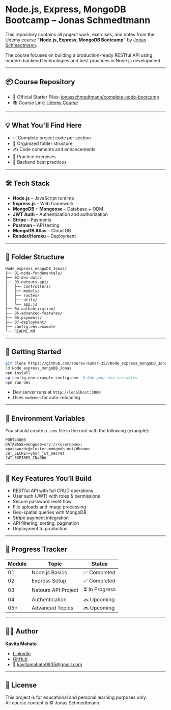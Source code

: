 # Node.js, Express, MongoDB Bootcamp – Jonas Schmedtmann

This repository contains all project work, exercises, and notes from the Udemy course **"Node.js, Express, MongoDB Bootcamp"** by [Jonas Schmedtmann](https://www.udemy.com/course/nodejs-express-mongodb-bootcamp/).

The course focuses on building a production-ready RESTful API using modern backend technologies and best practices in Node.js development.

---

## 📦 Course Repository

- 🔗 Official Starter Files: [jonasschmedtmann/complete-node-bootcamp](https://github.com/jonasschmedtmann/complete-node-bootcamp)
- 📚 Course Link: [Udemy Course](https://www.udemy.com/course/nodejs-express-mongodb-bootcamp)

---

## 💡 What You'll Find Here

- ✅ Complete project code per section
- 📁 Organized folder structure
- ✍️ Code comments and enhancements
- 🔁 Practice exercises
- 🧠 Backend best practices

---

## 🛠️ Tech Stack

- **Node.js** – JavaScript runtime
- **Express.js** – Web framework
- **MongoDB + Mongoose** – Database + ODM
- **JWT Auth** – Authentication and authorization
- **Stripe** – Payments
- **Postman** – API testing
- **MongoDB Atlas** – Cloud DB
- **Render/Heroku** – Deployment

---

## 📁 Folder Structure

```
Node_express_mongoDB_Jonas/
├── 01-node-fundamentals/
├── 02-dev-data/
├── 03-natours-api/
│   ├── controllers/
│   ├── models/
│   ├── routes/
│   ├── utils/
│   └── app.js
├── 04-authentication/
├── 05-advanced-features/
├── 06-payments/
├── 07-deployment/
├── config.env.example
└── README.md
```

---

## 🚀 Getting Started

```bash
git clone https://github.com/sourav-kumar-357/Node_express_mongoDB_Jonas.git
cd Node_express_mongoDB_Jonas
npm install
cp config.env.example config.env  # Add your env variables
npm run dev
```

- Dev server runs at `http://localhost:3000`
- Uses `nodemon` for auto-reloading

---

## 🔐 Environment Variables

You should create a `.env` file in the root with the following (example):

```
PORT=3000
DATABASE=mongodb+srv://<username>:<password>@cluster.mongodb.net/dbname
JWT_SECRET=your_jwt_secret
JWT_EXPIRES_IN=90d
```

---

## 🎯 Key Features You’ll Build

- RESTful API with full CRUD operations
- User auth (JWT) with roles & permissions
- Secure password reset flow
- File uploads and image processing
- Geo-spatial queries with MongoDB
- Stripe payment integration
- API filtering, sorting, pagination
- Deployment to production

---

## 📍 Progress Tracker

| Module | Topic | Status |
|--------|-------|--------|
| 01 | Node.js Basics | ✅ Completed |
| 02 | Express Setup | ✅ Completed |
| 03 | Natours API Project | ⏳ In Progress |
| 04 | Authentication | 🔜 Upcoming |
| 05+ | Advanced Topics | 🔜 Upcoming |

---

## 🙋‍♂️ Author

**Kavita Mahato**  
- [LinkedIn](https://www.linkedin.com/in/kavita-mahato)  
- [GitHub](https://github.com/kavita-mahato)  
- 📧 kavitamahato0835@gmail.com

---

## 📄 License

This project is for educational and personal learning purposes only.  
All course content is © Jonas Schmedtmann.
